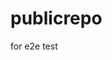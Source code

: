 # publicrepo
for e2e test














































































































































































































































































































































































































































































































































































































































































































































































































































































